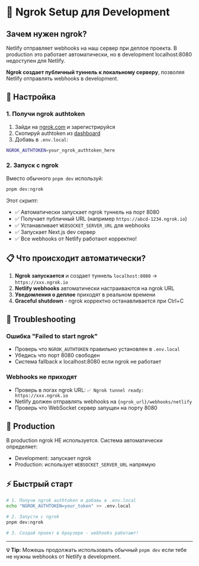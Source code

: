 # 🚀 Ngrok Setup для Development

## Зачем нужен ngrok?

Netlify отправляет webhooks на наш сервер при деплое проекта. В production это работает автоматически, но в development localhost:8080 недоступен для Netlify.

**Ngrok создает публичный туннель к локальному серверу**, позволяя Netlify отправлять webhooks в development.

## 🔧 Настройка

### 1. Получи ngrok authtoken

1. Зайди на [ngrok.com](https://ngrok.com/) и зарегистрируйся
2. Скопируй authtoken из [dashboard](https://dashboard.ngrok.com/get-started/your-authtoken)
3. Добавь в `.env.local`:

```bash
NGROK_AUTHTOKEN=your_ngrok_authtoken_here
```

### 2. Запуск с ngrok

Вместо обычного `pnpm dev` используй:

```bash
pnpm dev:ngrok
```

Этот скрипт:

- ✅ Автоматически запускает ngrok туннель на порт 8080
- ✅ Получает публичный URL (например `https://abcd-1234.ngrok.io`)
- ✅ Устанавливает `WEBSOCKET_SERVER_URL` для webhooks
- ✅ Запускает Next.js dev сервер
- ✅ Все webhooks от Netlify работают корректно!

## 📋 Что происходит автоматически?

1. **Ngrok запускается** и создает туннель `localhost:8080` → `https://xxx.ngrok.io`
2. **Netlify webhooks** автоматически настраиваются на ngrok URL
3. **Уведомления о деплое** приходят в реальном времени
4. **Graceful shutdown** - ngrok корректно останавливается при Ctrl+C

## 🐛 Troubleshooting

### Ошибка "Failed to start ngrok"

- Проверь что `NGROK_AUTHTOKEN` правильно установлен в `.env.local`
- Убедись что порт 8080 свободен
- Система fallback к localhost:8080 если ngrok не работает

### Webhooks не приходят

- Проверь в логах ngrok URL: `✅ Ngrok tunnel ready: https://xxx.ngrok.io`
- Netlify должен отправлять webhooks на `{ngrok_url}/webhooks/netlify`
- Проверь что WebSocket сервер запущен на порту 8080

## 🚀 Production

В production ngrok НЕ используется. Система автоматически определяет:

- Development: запускает ngrok
- Production: использует `WEBSOCKET_SERVER_URL` напрямую

## ⚡ Быстрый старт

```bash
# 1. Получи ngrok authtoken и добавь в .env.local
echo "NGROK_AUTHTOKEN=your_token" >> .env.local

# 2. Запусти с ngrok
pnpm dev:ngrok

# 3. Создай проект в браузере - webhooks работают!
```

---

**💡 Tip:** Можешь продолжать использовать обычный `pnpm dev` если тебе не нужны webhooks от Netlify в development.
